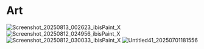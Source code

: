 # Art
![Screenshot_20250813_002623_ibisPaint_X](https://github.com/user-attachments/assets/e6102802-8a42-4bf5-838a-2caef46b851c)
![Screenshot_20250812_024956_ibisPaint_X](https://github.com/user-attachments/assets/67a27949-dd0b-4afb-95b0-1fa1c5fbf2eb)
![Screenshot_20250812_030033_ibisPaint_X](https://github.com/user-attachments/assets/d27b03c9-d3da-4b5d-a369-252ef15e2958)
![Untitled41_20250701181556](https://github.com/user-attachments/assets/573befac-1933-4b0d-91d5-e1d3f78d721d)

